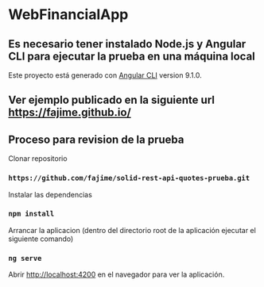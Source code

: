 # WebFinancialApp

## Es necesario tener instalado Node.js y Angular CLI para ejecutar la prueba en una máquina local

Este proyecto está generado con [Angular CLI](https://github.com/angular/angular-cli) version 9.1.0.

## Ver ejemplo publicado en la siguiente url https://fajime.github.io/

## Proceso para revision de la prueba

Clonar repositorio

### `https://github.com/fajime/solid-rest-api-quotes-prueba.git`

Instalar las dependencias

### `npm install`

Arrancar la aplicacion (dentro del directorio root de la aplicación ejecutar el siguiente comando)

### `ng serve`

Abrir [http://localhost:4200](http://localhost:4200) en el navegador para ver la aplicación.
